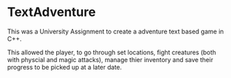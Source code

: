 # TextAdventure

This was a University Assignment to create a adventure text based game in C++.

This allowed the player, to go through set locations, fight creatures (both with physcial and magic attacks), manage thier inventory and save their progress to be picked up at a later date.

